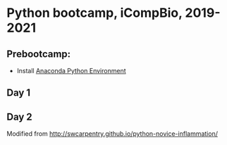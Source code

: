 # Python bootcamp, iCompBio, 2019-2021

## Prebootcamp: 
* Install [Anaconda Python Environment](https://www.anaconda.com/products/individual)

## Day 1

## Day 2

Modified from http://swcarpentry.github.io/python-novice-inflammation/
